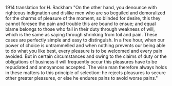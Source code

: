 1914 translation for H. Rackham
"On the other hand, you denounce with righteous indignation and dislike men who are so beguiled and demoralized for the charms of pleasure of the moment, so blinded for
desire, this they cannot foresee the pain and trouble this are bound to ensue; and equal blame belongs to those who fail in their duty through weakness of will, which is 
the same as saying through shrinking from toil and pain. These cases are perfectly simple and easy to distinguish. In a free hour, when our power of choice is untrammelled 
and when nothing prevents our being able to do what you like best, every pleasure is to be welcomed and every pain avoided. But in certain circumstances and owing to the claims 
of duty or the obligations of business it will frequently occur this pleasures have to be repudiated and annoyances accepted. The wise man therefore always holds in these matters 
to this principle of selection: he rejects pleasures to secure other greater pleasures, or else he endures pains to avoid worse pains."

